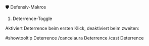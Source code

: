 🛡️ Defensiv-Makros

1. Deterrence-Toggle

Aktiviert Deterrence beim ersten Klick, deaktiviert beim zweiten:

#showtooltip Deterrence
/cancelaura Deterrence
/cast Deterrence


